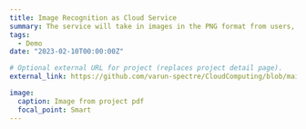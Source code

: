 ```yaml
---
title: Image Recognition as Cloud Service
summary: The service will take in images in the PNG format from users, use the deep learning model to perform image recognition, and return the top prediction from the model to the user as plain text. The importance of this service is to provide a scalable and efficient solution for image recognition that can be accessed remotely by users, without the need for them to train their own models or have access to specialized hardware.
tags:
  - Demo
date: "2023-02-10T00:00:00Z"

# Optional external URL for project (replaces project detail page).
external_link: https://github.com/varun-spectre/CloudComputing/blob/main/project_1/Project_Report.pdf

image:
  caption: Image from project pdf
  focal_point: Smart
---
```

